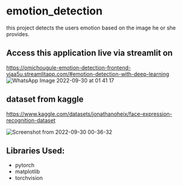 # emotion_detection
this project detects the users emotion based on the image he or she provides. 

## Access this application live via streamlit on 
https://omichougule-emotion-detection-frontend-vjaa5u.streamlitapp.com/#emotion-detection-with-deep-learning
![WhatsApp Image 2022-09-30 at 01 41 17](https://user-images.githubusercontent.com/42097653/193132281-c998f5cb-3049-45ed-bb79-867cc6910e75.jpeg)


## dataset from kaggle 
https://www.kaggle.com/datasets/jonathanoheix/face-expression-recognition-dataset

![Screenshot from 2022-09-30 00-36-32](https://user-images.githubusercontent.com/42097653/193132370-996dd36c-1fdb-4f7f-bdf1-f916c68871b2.png)



## Libraries Used: 
* pytorch 
* matplotlib
* torchvision
